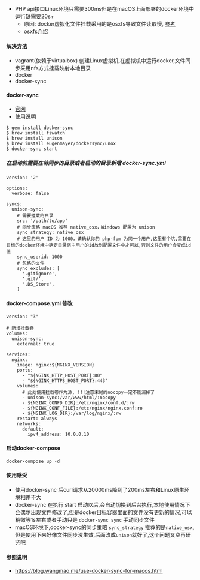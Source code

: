 - PHP api接口Linux环境只需要300ms但是在macOS上面部署的docker环境中运行缺需要20s+
  - 原因: docker虚拟化文件挂载采用的是osxfs导致文件读取慢, [参考](https://forums.docker.com/t/file-access-in-mounted-volumes-extremely-slow-cpu-bound/8076/158)
  - [osxfs介绍](https://docs.docker.com/docker-for-mac/osxfs/#performance-issues-solutions-and-roadmap)

#### 解决方法
- vagrant(依赖于virtualbox) 创建Linux虚拟机,在虚拟机中运行docker,文件同步采用nfs方式挂载映射本地目录
- docker 
- docker-sync

#### docker-sync

- [官网](http://docker-sync.io/)
- 使用说明
```shell
$ gem install docker-sync
$ brew install fswatch
$ brew install unison
$ brew install eugenmayer/dockersync/unox
$ docker-sync start
```

##### 在启动前需要在待同步的目录或者启动的目录新增 docker-sync.yml
```
version: '2'

options:
  verbose: false

syncs:
  unison-sync:
    # 需要挂载的目录
    src: '/path/to/app'
    # 同步策略 macOS 推荐 native_osx，Windows 配置为 unison
    sync_strategy: native_osx
    # 这里的用户 ID 为 1000，请确认你的 php-fpm 为同一个用户,这里有个坑,需要在目标的docker环境中确定目录宿主用户的id放到配置文件中才可以,否则文件的用户会变成id值
    sync_userid: 1000
    # 忽略的文件
    sync_excludes: [
      '.gitignore',
      '.git/',
      '.DS_Store',
    ]
```

#### docker-compose.yml 修改
```
version: "3"

# 新增挂载卷
volumes:
  unison-sync:
    external: true

services:
  nginx:
    image: nginx:${NGINX_VERSION}
    ports:
      - "${NGINX_HTTP_HOST_PORT}:80"
      - "${NGINX_HTTPS_HOST_PORT}:443"
    volumes:
      # 此处使用挂载卷作为源, !!!注意末尾的nocopy一定不能漏掉了
      - unison-sync:/var/www/html/:nocopy
      - ${NGINX_CONFD_DIR}:/etc/nginx/conf.d/:rw
      - ${NGINX_CONF_FILE}:/etc/nginx/nginx.conf:ro
      - ${NGINX_LOG_DIR}:/var/log/nginx/:rw
    restart: always
    networks:
      default:
        ipv4_address: 10.0.0.10
```

#### 启动docker-compose
```
docker-compose up -d
```
#### 使用感受
- 使用docker-sync 后curl请求从20000ms降到了200ms左右和Linux原生环境相差不大
- docker-sync 在执行 start 启动以后,会自动切换到后台执行,本地使用情况下会偶尔出现文件修改了,但是docker目标容器里面的文件没有更新的情况,可以稍微等1s左右或者手动只是 `docker-sync sync` 手动同步文件
- macOS环境下,docker-sync的同步策略 `sync_strategy` 推荐的是`native_osx`,但是使用下来好像文件同步没生效,后面改成`unison`就好了,这个问题又空再研究吧


#### 参照说明
- https://blog.wangmao.me/use-docker-sync-for-macos.html
